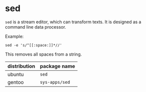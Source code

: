 # sed

`sed` is a stream editor, which can transform texts.
It is designed as a command line data processor.

<!--more-->

Example:

```
sed -e 's/^[[:space:]]*//'
```

This removes all spaces from a string.

| distribution | package name   |
| ------------ | -------------- |
| ubuntu       | `sed`          |
| gentoo       | `sys-apps/sed` |
